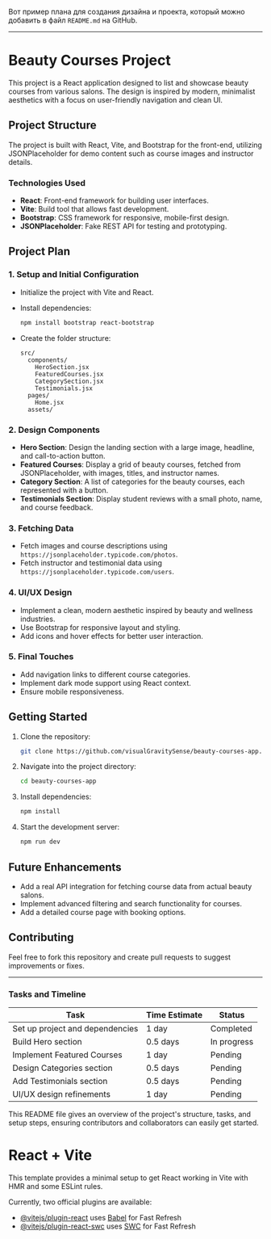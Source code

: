 Вот пример плана для создания дизайна и проекта, который можно добавить в файл `README.md` на GitHub.

---

# Beauty Courses Project

This project is a React application designed to list and showcase beauty courses from various salons. The design is inspired by modern, minimalist aesthetics with a focus on user-friendly navigation and clean UI.

## Project Structure

The project is built with React, Vite, and Bootstrap for the front-end, utilizing JSONPlaceholder for demo content such as course images and instructor details.

### Technologies Used
- **React**: Front-end framework for building user interfaces.
- **Vite**: Build tool that allows fast development.
- **Bootstrap**: CSS framework for responsive, mobile-first design.
- **JSONPlaceholder**: Fake REST API for testing and prototyping.

## Project Plan

### 1. Setup and Initial Configuration

- Initialize the project with Vite and React.
- Install dependencies:
  ```bash
  npm install bootstrap react-bootstrap
  ```

- Create the folder structure:
  ```
  src/
    components/
      HeroSection.jsx
      FeaturedCourses.jsx
      CategorySection.jsx
      Testimonials.jsx
    pages/
      Home.jsx
    assets/
  ```

### 2. Design Components

- **Hero Section**: Design the landing section with a large image, headline, and call-to-action button.
- **Featured Courses**: Display a grid of beauty courses, fetched from JSONPlaceholder, with images, titles, and instructor names.
- **Category Section**: A list of categories for the beauty courses, each represented with a button.
- **Testimonials Section**: Display student reviews with a small photo, name, and course feedback.

### 3. Fetching Data

- Fetch images and course descriptions using `https://jsonplaceholder.typicode.com/photos`.
- Fetch instructor and testimonial data using `https://jsonplaceholder.typicode.com/users`.

### 4. UI/UX Design

- Implement a clean, modern aesthetic inspired by beauty and wellness industries.
- Use Bootstrap for responsive layout and styling.
- Add icons and hover effects for better user interaction.

### 5. Final Touches

- Add navigation links to different course categories.
- Implement dark mode support using React context.
- Ensure mobile responsiveness.

## Getting Started

1. Clone the repository:
   ```bash
   git clone https://github.com/visualGravitySense/beauty-courses-app.git
   ```
2. Navigate into the project directory:
   ```bash
   cd beauty-courses-app
   ```
3. Install dependencies:
   ```bash
   npm install
   ```
4. Start the development server:
   ```bash
   npm run dev
   ```

## Future Enhancements

- Add a real API integration for fetching course data from actual beauty salons.
- Implement advanced filtering and search functionality for courses.
- Add a detailed course page with booking options.
  
## Contributing

Feel free to fork this repository and create pull requests to suggest improvements or fixes.

---

### Tasks and Timeline

| Task                           | Time Estimate | Status      |
| ------------------------------- | ------------- | ----------- |
| Set up project and dependencies | 1 day         | Completed   |
| Build Hero section              | 0.5 days      | In progress |
| Implement Featured Courses      | 1 day         | Pending     |
| Design Categories section       | 0.5 days      | Pending     |
| Add Testimonials section        | 0.5 days      | Pending     |
| UI/UX design refinements        | 1 day         | Pending     |

This README file gives an overview of the project's structure, tasks, and setup steps, ensuring contributors and collaborators can easily get started.

# React + Vite

This template provides a minimal setup to get React working in Vite with HMR and some ESLint rules.

Currently, two official plugins are available:

- [@vitejs/plugin-react](https://github.com/vitejs/vite-plugin-react/blob/main/packages/plugin-react/README.md) uses [Babel](https://babeljs.io/) for Fast Refresh
- [@vitejs/plugin-react-swc](https://github.com/vitejs/vite-plugin-react-swc) uses [SWC](https://swc.rs/) for Fast Refresh

